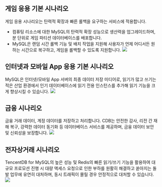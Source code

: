 ## 게임 응용 기본 시나리오
게임 응용 시나리오는 탄력적 확장과 빠른 롤백을 요구하는 서비스에 적용합니다.
- 컴퓨팅 리소스에 대한 MySQL의 탄력적 확장 성능으로 생산력을 업그레이드하며, 분 단위로 게임 파티션 데이터베이스를 배포합니다.
- MySQL은 랜덤 시간 롤백 기능 및 배치 작업을 지원해 사용자가 언제 어디서든 원하는 시간으로 복구하고, 게임을 롤백할 수 있도록 지원합니다.
![](https://main.qcloudimg.com/raw/33986932896aa36c45da02514ab75299.png)

## 인터넷과 모바일 App 응용 기본 시나리오
MySQL은 인터넷/모바일 App 서버의 최종 데이터 저장 미디어로, 읽기가 많고 쓰기는 적은 산업 환경에서 인기 데이터베이스에 읽기 전용 인스턴스를 추가해 읽기 기능을 크게 향상시킬 수 있습니다.
![](https://main.qcloudimg.com/raw/1e9c80cc49f6e08e37abe4a90db58735.png)

## 금융 시나리오
금융 거래 데이터, 계정 데이터를 저장하고 처리합니다. CDB는 안전한 감사, 리전 간 재해 복구, 강력한 데이터 동기화 등 데이터베이스 서비스를 제공하며, 금융 데이터 보안 및 신뢰성을 보장합니다.
![](https://main.qcloudimg.com/raw/a8dac9ba93f3fbf822d908e4db9b1108.png)

## 전자상거래 시나리오
TencentDB for MySQL의 높은 성능 및 Redis의 빠른 읽기/쓰기 기능을 활용하여 대규모 프로모션 진행 시 대량 액세스 요청으로 인한 부하를 원활히 해결하고 쏟아지는 돌발 업무에 유연히 대처하며, 동시 트래픽이 몰릴 경우 안정적으로 대처할 수 있습니다.
![](https://main.qcloudimg.com/raw/8149f36d8db86e8cd39ef6d02412e90e.png)

